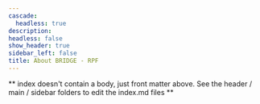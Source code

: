 ```yaml
---
cascade:
  headless: true
description:
headless: false
show_header: true
sidebar_left: false
title: About BRIDGE - RPF
---
```


** index doesn't contain a body, just front matter above.
See the header / main / sidebar folders to edit the index.md files **
